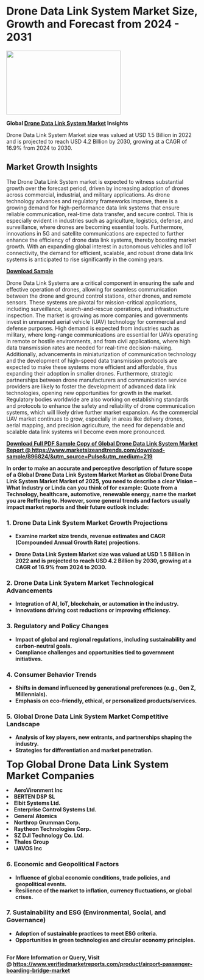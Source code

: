 <H1>Drone Data Link System Market Size, Growth and Forecast from 2024 - 2031</H1><img class="aligncenter size-medium wp-image-584254" src="https://thirdeyenews.in/wp-content/uploads/2024/09/Global-Market-Research-300x168.jpeg" alt="" width="300" height="168" /><p><strong>Global&nbsp;<a href="https://www.marketsizeandtrends.com/download-sample/896824/&amp;utm_source=Pulse&amp;utm_medium=219">Drone Data Link System Market</a> Insights</strong></p><p>Drone Data Link System Market size was valued at USD 1.5 Billion in 2022 and is projected to reach USD 4.2 Billion by 2030, growing at a CAGR of 16.9% from 2024 to 2030.</p><p><h2>Market Growth Insights</h2> <p>The Drone Data Link System market is expected to witness substantial growth over the forecast period, driven by increasing adoption of drones across commercial, industrial, and military applications. As drone technology advances and regulatory frameworks improve, there is a growing demand for high-performance data link systems that ensure reliable communication, real-time data transfer, and secure control. This is especially evident in industries such as agriculture, logistics, defense, and surveillance, where drones are becoming essential tools. Furthermore, innovations in 5G and satellite communications are expected to further enhance the efficiency of drone data link systems, thereby boosting market growth. With an expanding global interest in autonomous vehicles and IoT connectivity, the demand for efficient, scalable, and robust drone data link systems is anticipated to rise significantly in the coming years.</p> <p><strong><a href="#">Download Sample</a></strong></p> <p>Drone Data Link Systems are a critical component in ensuring the safe and effective operation of drones, allowing for seamless communication between the drone and ground control stations, other drones, and remote sensors. These systems are pivotal for mission-critical applications, including surveillance, search-and-rescue operations, and infrastructure inspection. The market is growing as more companies and governments invest in unmanned aerial vehicle (UAV) technology for commercial and defense purposes. High demand is expected from industries such as military, where long-range communications are essential for UAVs operating in remote or hostile environments, and from civil applications, where high data transmission rates are needed for real-time decision-making. Additionally, advancements in miniaturization of communication technology and the development of high-speed data transmission protocols are expected to make these systems more efficient and affordable, thus expanding their adoption in smaller drones. Furthermore, strategic partnerships between drone manufacturers and communication service providers are likely to foster the development of advanced data link technologies, opening new opportunities for growth in the market. Regulatory bodies worldwide are also working on establishing standards and protocols to enhance the safety and reliability of drone communication systems, which will likely drive further market expansion. As the commercial UAV market continues to grow, especially in areas like delivery drones, aerial mapping, and precision agriculture, the need for dependable and scalable data link systems will become even more pronounced.</p> <p><strong><a href="#"></p><p><span class=""><strong>Download Full PDF Sample Copy of Global Drone Data Link System Market Report</strong> @ <a href="https://www.marketsizeandtrends.com/download-sample/896824/&amp;utm_source=Pulse&amp;utm_medium=219" target="_blank">https://www.marketsizeandtrends.com/download-sample/896824/&amp;utm_source=Pulse&amp;utm_medium=219</a></span></p><p>In order to make an accurate and perceptive description of future scope of a Global&nbsp;Drone Data Link System Market Market as Global&nbsp;Drone Data Link System Market Market of 2025, you need to describe a clear Vision &ndash; What Industry or Linda can you think of for example: Quote from a Technology, healthcare, automotive, renewable energy, name the market you are Reffering to. However, some general trends and factors usually impact market reports and their future outlook include:</p><h3>1.&nbsp;<strong>Drone Data Link System Market Growth Projections</strong></h3><ul><li>Examine market size trends, revenue estimates and CAGR (Compounded Annual Growth Rate) projections.</li><li><p>Drone Data Link System Market size was valued at USD 1.5 Billion in 2022 and is projected to reach USD 4.2 Billion by 2030, growing at a CAGR of 16.9% from 2024 to 2030.</p></li></ul><h3>2.&nbsp;<strong>Drone Data Link System Market Technological Advancements</strong></h3><ul><li>Integration of AI, IoT, blockchain, or automation in the industry.</li><li>Innovations driving cost reductions or improving efficiency.</li></ul><h3>3.&nbsp;<strong>Regulatory and Policy Changes</strong></h3><ul><li>Impact of global and regional regulations, including sustainability and carbon-neutral goals.</li><li>Compliance challenges and opportunities tied to government initiatives.</li></ul><h3>4.&nbsp;<strong>Consumer Behavior Trends</strong></h3><ul><li>Shifts in demand influenced by generational preferences (e.g., Gen Z, Millennials).</li><li>Emphasis on eco-friendly, ethical, or personalized products/services.</li></ul><h3>5.&nbsp;<strong>Global Drone Data Link System Market Competitive Landscape</strong></h3><ul><li>Analysis of key players, new entrants, and partnerships shaping the industry.</li><li>Strategies for differentiation and market penetration.</li></ul><p data-pm-slice="1 1 []"><span style="color: inherit; font-family: inherit; font-size: 25px;">Top Global Drone Data Link System Market Companies</span></p><div class="" data-test-id=""><p><li>AeroVironment Inc</li><li> BERTEN DSP SL</li><li> Elbit Systems Ltd.</li><li> Enterprise Control Systems Ltd.</li><li> General Atomics</li><li> Northrop Grumman Corp.</li><li> Raytheon Technologies Corp.</li><li> SZ DJI Technology Co. Ltd.</li><li> Thales Group</li><li> UAVOS Inc</li></p></div><h3>6.&nbsp;<strong>Economic and Geopolitical Factors</strong></h3><ul><li>Influence of global economic conditions, trade policies, and geopolitical events.</li><li>Resilience of the market to inflation, currency fluctuations, or global crises.</li></ul><h3>7.&nbsp;<strong>Sustainability and ESG (Environmental, Social, and Governance)</strong></h3><ul><li>Adoption of sustainable practices to meet ESG criteria.</li><li>Opportunities in green technologies and circular economy principles.</li></ul><h2><strong style="font-size: 14px;">For More Information or Query, Visit @&nbsp;</strong><a style="background-color: #ffffff; font-size: 14px;" href="https://www.marketsizeandtrends.com/report/drone-data-link-system-market-/" target="_blank">https://www.verifiedmarketreports.com/product/airport-passenger-boarding-bridge-market</a></h2>

